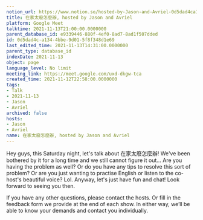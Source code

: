 ```yaml
---
notion_url: https://www.notion.so/hosted-by-Jason-and-Avriel-0d5dad4ca1344bbe9d015f8f348d1e69
title: 在家太廢怎麼辦, hosted by Jason and Avriel
platform: Google Meet
talktime: 2021-11-13T21:00:00.0000000
parent_database_id: e9339446-880f-4ef0-8ad7-8ad1f507dded
id: 0d5dad4c-a134-4bbe-9d01-5f8f348d1e69
last_edited_time: 2021-11-13T14:31:00.0000000
parent_type: database_id
indexDate: 2021-11-13
object: page
language_level: No limit
meeting_link: https://meet.google.com/uxd-dkgw-tca
created_time: 2021-11-12T22:58:00.0000000
tags:
- Talk
- 2021-11-13
- Jason
- Avriel
archived: false
hosts:
- Jason
- Avriel
name: 在家太廢怎麼辦, hosted by Jason and Avriel
---
```





Hey guys, this Saturday night, let's talk about 在家太廢怎麼辦! We've been bothered by it for a long time and we still cannot figure it out... Are you having the problem as well? Or do you have any tips to resolve this sort of problem? Or are you just wanting to practise English or listen to the co-host's beautiful voice? Lol. Anyway, let's just have fun and chat! Look forward to seeing you then. 

If you have any other questions, please contact the hosts. Or fill in the feedback form we provide at the end of each show. In either way, we’ll be able to know your demands and contact you individually.







